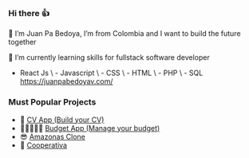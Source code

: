 ### Hi there 👍
🙋 I’m Juan Pa Bedoya, I’m from Colombia and I want to build the future together

🌱 I’m currently learning skills for fullstack software developer

- React Js \ - Javascript \ - CSS \ - HTML \  - PHP \ - SQL
https://juanpabedoyav.com/

### Must Popular Projects
 - 🌮 [CV App (Build your CV)](https://github.com/Juanpabedoyav/Cv-App)
 - 🧑🏻‍🤝‍🧑🏻 [Budget App (Manage your budget)](https://github.com/Juanpabedoyav/budget-app)
 - 😎 [Amazonas Clone](https://github.com/Juanpabedoyav/sprint3)
 - 🏦 [Cooperativa](http://www.seficoop.com/)
